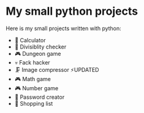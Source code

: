 # My small python projects

Here is my small projects written with python:
- 🧮 Calculator
- 🧮 Divisiblity checker
- 🎮 Dungeon game
- 💀 Fack hacker
- 🗜 Image compressor ⚡UPDATED
- 🎮 Math game
- 🎮 Number game
- 🔑 Password creator
- 🛒 Shopping list
